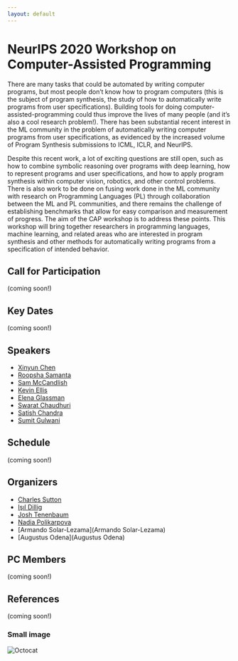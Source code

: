 ```yaml
---
layout: default
---
```


# NeurIPS 2020 Workshop on Computer-Assisted Programming

There are many tasks that could be automated by writing computer programs, but most people don’t know how to program computers (this is the subject of program synthesis, the study of how to automatically write programs from user specifications). Building tools for doing computer-assisted-programming could thus improve the lives of many people (and it’s also a cool research problem!). There has been substantial recent interest in the ML community in the problem of automatically writing computer programs from user specifications, as evidenced by the increased volume of Program Synthesis submissions to ICML, ICLR, and NeurIPS.

Despite this recent work, a lot of exciting questions are still open, such as how to combine symbolic reasoning over programs with deep learning, how to represent programs and user specifications, and how to apply program synthesis within computer vision, robotics, and other control problems. There is also work to be done on fusing work done in the ML community with research on Programming Languages (PL) through collaboration between the ML and PL communities, and there remains the challenge of establishing benchmarks that allow for easy comparison and measurement of progress. The aim of the CAP workshop is to address these points. This workshop will bring together researchers in programming languages, machine learning, and related areas who are interested in program synthesis and other methods for automatically writing programs from a specification of intended behavior.

## Call for Participation

(coming soon!)

## Key Dates

(coming soon!)

## Speakers

*   [Xinyun Chen](https://jungyhuk.github.io/)
*   [Roopsha Samanta](https://www.cs.purdue.edu/homes/roopsha/)
*   [Sam McCandlish](http://physics.bu.edu/people/show/sammc)
*   [Kevin Ellis](https://web.mit.edu/ellisk/www/)
*   [Elena Glassman](https://glassmanlab.seas.harvard.edu/)
*   [Swarat Chaudhuri](https://www.cs.utexas.edu/~swarat/)
*   [Satish Chandra](https://sites.google.com/site/schandraacmorg/)
*   [Sumit Gulwani](https://www.microsoft.com/en-us/research/people/sumitg/)

## Schedule

(coming soon!)

## Organizers

*  [Charles Sutton](https://homepages.inf.ed.ac.uk/csutton/)
*  [Işıl Dillig](https://www.cs.utexas.edu/~isil/)
*  [Josh Tenenbaum](http://web.mit.edu/cocosci/josh.html)
*  [Nadia Polikarpova](https://cseweb.ucsd.edu/~npolikarpova/)
*  [Armando Solar-Lezama](Armando Solar-Lezama)
*  [Augustus Odena](Augustus Odena)

## PC Members

(coming soon!)

## References

(coming soon!)

### Small image

![Octocat](https://github.githubassets.com/images/icons/emoji/octocat.png)
